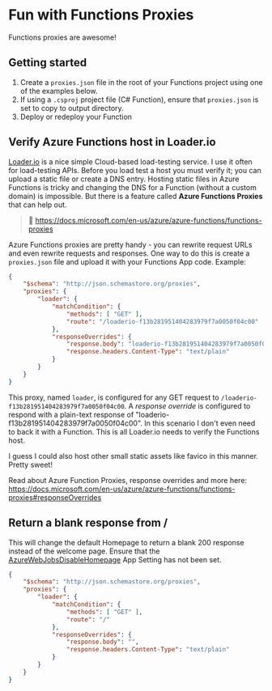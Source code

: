 # Fun with Functions Proxies

Functions proxies are awesome!

## Getting started

1. Create a `proxies.json` file in the root of your Functions project using one of the examples below.
1. If using a `.csproj` project file (C# Function), ensure that `proxies.json` is set to copy to output directory.
1. Deploy or redeploy your Function

## Verify Azure Functions host in Loader.io

[Loader.io](https://loader.io/) is a nice simple Cloud-based load-testing service. I use it often for load-testing APIs. Before you load test a host you must verify it; you can upload a static file or create a DNS entry. Hosting static files in Azure Functions is tricky and changing the DNS for a Function (without a custom domain) is impossible. But there is a feature called **Azure Functions Proxies** that can help out.

> 📖 <https://docs.microsoft.com/en-us/azure/azure-functions/functions-proxies>

Azure Functions proxies are pretty handy - you can rewrite request URLs and even rewrite requests and responses. One way to do this is create a `proxies.json` file and upload it with your Functions App code. Example: 

```json
{
    "$schema": "http://json.schemastore.org/proxies",
    "proxies": {
        "loader": {
            "matchCondition": {
                "methods": [ "GET" ],
                "route": "/loaderio-f13b281951404283979f7a0050f04c00"
            },
            "responseOverrides": {
                "response.body": "loaderio-f13b281951404283979f7a0050f04c00",
                "response.headers.Content-Type": "text/plain"
            }
        }
    }
}
```

This proxy, named `loader`, is configured for any GET request to `/loaderio-f13b281951404283979f7a0050f04c00`. A _response override_ is configured to respond with a plain-text response of "loaderio-f13b281951404283979f7a0050f04c00". In this scenario I don't even need to back it with a Function. This is all Loader.io needs to verify the Functions host.

I guess I could also host other small static assets like favico in this manner. Pretty sweet!

Read about Azure Function Proxies, response overrides and more here: <https://docs.microsoft.com/en-us/azure/azure-functions/functions-proxies#responseOverrides>

## Return a blank response from /

This will change the default Homepage to return a blank 200 response instead of the welcome page. Ensure that  the [AzureWebJobsDisableHomepage](https://docs.microsoft.com/en-us/azure/azure-functions/functions-app-settings#azurewebjobsdisablehomepage) App Setting has not been set.

```json
{
    "$schema": "http://json.schemastore.org/proxies",
    "proxies": {
        "loader": {
            "matchCondition": {
                "methods": [ "GET" ],
                "route": "/"
            },
            "responseOverrides": {
                "response.body": "",
                "response.headers.Content-Type": "text/plain"
            }
        }
    }
}
```
